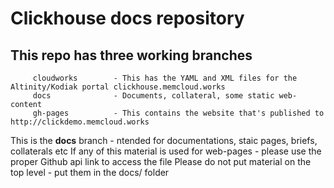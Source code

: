 # Clickhouse docs repository
##  This repo has three working branches
         cloudworks        - This has the YAML and XML files for the Altinity/Kodiak portal clickhouse.memcloud.works
         docs              - Documents, collateral, some static web-content
         gh-pages          - This contains the website that's published to http://clickdemo.memcloud.works

This is the **docs** branch - ntended for documentations, staic pages, briefs, collaterals etc
If any of this material is used for web-pages - please use the proper Github api link to access the file
Please do not put material on the top level - put them in the docs/ folder
